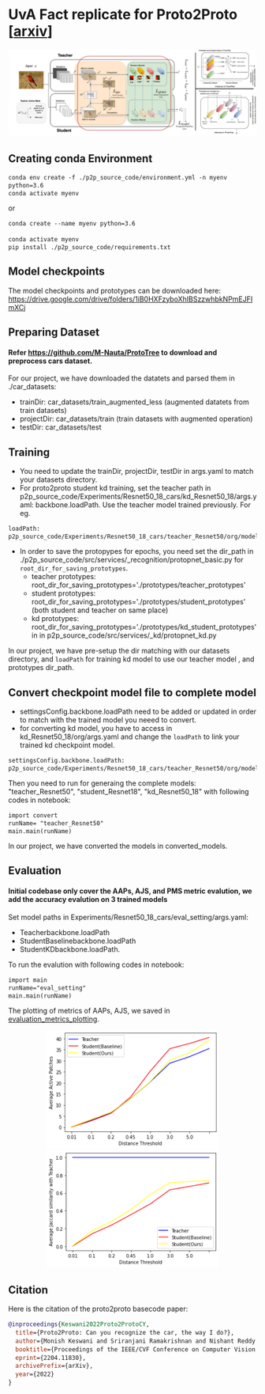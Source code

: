 

# UvA Fact replicate for Proto2Proto [[arxiv](https://arxiv.org/abs/2204.11830)]



<p align="center" width="100%">
<img src="p2p_source_code/imgs/architecture.png" width="800"/>
</p>

## Creating conda Environment

```
conda env create -f ./p2p_source_code/environment.yml -n myenv python=3.6
conda activate myenv
```

or 

```
conda create --name myenv python=3.6

conda activate myenv
pip install ./p2p_source_code/requirements.txt
```

## Model checkpoints 

The model checkpoints and prototypes can be downloaded here:
https://drive.google.com/drive/folders/1iB0HXFzyboXhIBSzzwhbkNPmEJFImXCj


## Preparing Dataset

#### Refer https://github.com/M-Nauta/ProtoTree to download and preprocess cars dataset. 
For our project, we have downloaded the datatets and parsed them in ./car_datasets:
- trainDir: car_datasets/train_augmented_less   (augmented datatets from train datasets)
- projectDir: car_datasets/train (train datasets with augmented operation)
- testDir: car_datasets/test 

## Training

- You need to update the trainDir, projectDir, testDir in args.yaml to match your datasets directory. 
- For proto2proto student kd training, set the teacher path in p2p_source_code/Experiments/Resnet50_18_cars/kd_Resnet50_18/args.yaml: backbone.loadPath. Use the teacher model trained previously. For eg. 
```
loadPath: p2p_source_code/Experiments/Resnet50_18_cars/teacher_Resnet50/org/models/teacher_checkpoint_model.pth
```

- In order to save the protopypes for epochs, you need set the dir_path in ./p2p_source_code/src/services/_recognition/protopnet_basic.py for `root_dir_for_saving_prototypes`. 
  - teacher prototypes: root_dir_for_saving_prototypes='./prototypes/teacher_prototypes' 
  - student prototypes: root_dir_for_saving_prototypes='./prototypes/student_prototypes' (both student and teacher on same place)
  - kd prototypes: root_dir_for_saving_prototypes='./prototypes/kd_student_prototypes' in in p2p_source_code/src/services/_kd/protopnet_kd.py

In our project, we have pre-setup the dir matching with our datasets directory, and `loadPath` for training kd model to use our teacher model , and prototypes dir_path.

## Convert checkpoint model file to complete model
- settingsConfig.backbone.loadPath need to be added or updated in order to match with the trained model you neeed to convert.
- for converting kd model, you have to access in kd_Resnet50_18/org/args.yaml and change the `loadPath` to link your trained kd checkpoint model.
```
settingsConfig.backbone.loadPath: p2p_source_code/Experiments/Resnet50_18_cars/teacher_Resnet50/org/models/kd_checkpoint_model.pth
```
Then you need to run for generaing the complete models: "teacher_Resnet50", "student_Resnet18", "kd_Resnet50_18" with following codes in notebook:

```
import convert
runName= "teacher_Resnet50"  
main.main(runName)
```
In our project, we have converted the models in converted_models.

## Evaluation
#### Initial codebase only cover the AAPs, AJS, and PMS metric evalution, we add the accuracy evalution on 3 trained models

Set model paths in Experiments/Resnet50_18_cars/eval_setting/args.yaml: 
- Teacherbackbone.loadPath
- StudentBaselinebackbone.loadPath
- StudentKDbackbone.loadPath. 

To run the evalution with following codes in notebook:

```
import main
runName="eval_setting"
main.main(runName)
```
The plotting of metrics of AAPs, AJS, we saved in [evaluation_metrics_plotting](./evaluation_metrics_plotting/).

<p align="center" width="100%">
<img src="evaluation_metrics_plotting/AAPs.png" width="350"/>
<img src="evaluation_metrics_plotting/AJS.png" width="350"/>
</p>

## Citation
Here is the citation of the proto2proto basecode paper:
```BibTeX
@inproceedings{Keswani2022Proto2ProtoCY,
  title={Proto2Proto: Can you recognize the car, the way I do?},
  author={Monish Keswani and Sriranjani Ramakrishnan and Nishant Reddy and Vineeth N. Balasubramanian},
  booktitle={Proceedings of the IEEE/CVF Conference on Computer Vision and Pattern Recognition (CVPR 2022)},
  eprint={2204.11830},
  archivePrefix={arXiv},
  year={2022}
}
```
